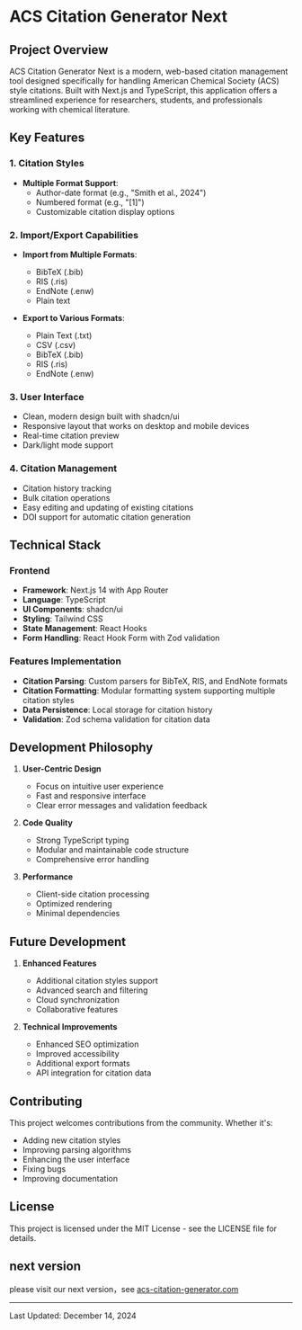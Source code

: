 # ACS Citation Generator Next

## Project Overview

ACS Citation Generator Next is a modern, web-based citation management tool designed specifically for handling American Chemical Society (ACS) style citations. Built with Next.js and TypeScript, this application offers a streamlined experience for researchers, students, and professionals working with chemical literature.

## Key Features

### 1. Citation Styles
- **Multiple Format Support**:
  - Author-date format (e.g., "Smith et al., 2024")
  - Numbered format (e.g., "[1]")
  - Customizable citation display options

### 2. Import/Export Capabilities
- **Import from Multiple Formats**:
  - BibTeX (.bib)
  - RIS (.ris)
  - EndNote (.enw)
  - Plain text

- **Export to Various Formats**:
  - Plain Text (.txt)
  - CSV (.csv)
  - BibTeX (.bib)
  - RIS (.ris)
  - EndNote (.enw)

### 3. User Interface
- Clean, modern design built with shadcn/ui
- Responsive layout that works on desktop and mobile devices
- Real-time citation preview
- Dark/light mode support

### 4. Citation Management
- Citation history tracking
- Bulk citation operations
- Easy editing and updating of existing citations
- DOI support for automatic citation generation

## Technical Stack

### Frontend
- **Framework**: Next.js 14 with App Router
- **Language**: TypeScript
- **UI Components**: shadcn/ui
- **Styling**: Tailwind CSS
- **State Management**: React Hooks
- **Form Handling**: React Hook Form with Zod validation

### Features Implementation
- **Citation Parsing**: Custom parsers for BibTeX, RIS, and EndNote formats
- **Citation Formatting**: Modular formatting system supporting multiple citation styles
- **Data Persistence**: Local storage for citation history
- **Validation**: Zod schema validation for citation data


## Development Philosophy

1. **User-Centric Design**
   - Focus on intuitive user experience
   - Fast and responsive interface
   - Clear error messages and validation feedback

2. **Code Quality**
   - Strong TypeScript typing
   - Modular and maintainable code structure
   - Comprehensive error handling

3. **Performance**
   - Client-side citation processing
   - Optimized rendering
   - Minimal dependencies

## Future Development

1. **Enhanced Features**
   - Additional citation styles support
   - Advanced search and filtering
   - Cloud synchronization
   - Collaborative features

2. **Technical Improvements**
   - Enhanced SEO optimization
   - Improved accessibility
   - Additional export formats
   - API integration for citation data

## Contributing

This project welcomes contributions from the community. Whether it's:
- Adding new citation styles
- Improving parsing algorithms
- Enhancing the user interface
- Fixing bugs
- Improving documentation

## License

This project is licensed under the MIT License - see the LICENSE file for details.


## next version

please visit our next version，see [acs-citation-generator.com](https://acs-citation-generator.com)

--- 
Last Updated: December 14, 2024
